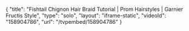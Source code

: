 {
    "title": "Fishtail Chignon Hair Braid Tutorial | Prom Hairstyles | Garnier Fructis Style",
    "type": "solo",
    "layout": "iframe-static",
    "videoId": "158904786",
    "url": "\/tvpembed\/158904786"
}